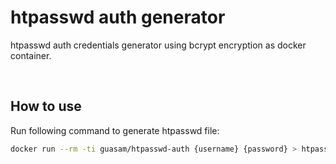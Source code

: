 # htpasswd auth generator

htpasswd auth credentials generator using bcrypt encryption as docker container.

<br>

## How to use

Run following command to generate htpasswd file:

```bash
docker run --rm -ti guasam/htpasswd-auth {username} {password} > htpasswd
```